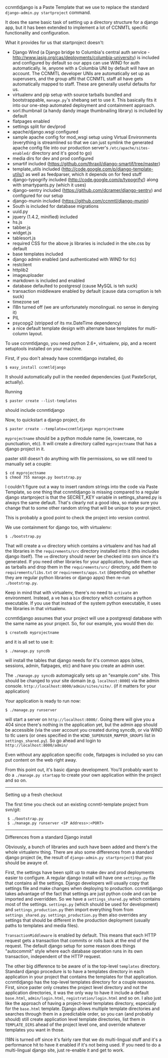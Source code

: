 ccnmtldjango is a Paste Template that we use to replace
the standard `django-admin.py startproject` command. 

It does the same basic task of setting up a directory 
structure for a django app, but it has been extended to
implement a lot of CCNMTL specific functionality 
and configuration. 

What it provides for us that startproject doesn't:

* Django Wind (a Django bridge to Columbia's central auth service - 
  http://www.jasig.org/cas/deployments/columbia-university)
  is included and configured by default so our apps can use WIND
  for auth automatically. Ie, anyone with a Columbia UNI by
  default will have an account. The CCNMTL developer UNIs are
  automatically set up as superusers, and the group affil that
  CCNMTL staff all have gets automatically mapped to staff. These
  are generally useful defaults for us. 
* virtualenv and pip setup with source tarballs bundled and
  bootstrappable, `manage.py`'s shebang set to use it. This
  basically fits it into our one-step automated deployment and
  containment approach.  
* sorl.thumbnail (a handy dandy image thumbnailing library) is included by default
* flatpages enabled
* settings split for dev/prod
* apache/django.wsgi configured
* sample apache config for mod_wsgi setup using Virtual
  Environments (everything is streamlined so that we can just
  symlink the generated apache config file into our production
  server's `/etc/apache/sites-enabled/` directory and it's good to go)
* media dirs for dev and prod configured
* smartif included (https://github.com/thraxil/django-smartif/tree/master)
* template_utils included
  (http://code.google.com/p/django-template-utils/) as well as
  feedparser, which it depends on for feed stuff
* django-typogrify included (http://code.google.com/p/typogrify/)
  along with smartypants.py (which it uses)
* django-sentry included
  (https://github.com/dcramer/django-sentry) and configured for our setup
* django-munin included (https://github.com/ccnmtl/django-munin)
* South is included for database migrations
* uuid.py
* jquery (1.4.2, minified) included
* hs.js
* tabber.js
* widget.js
* tablesort.js	
* required CSS for the above js libraries is included in the
  site.css by default
* base templates included
* django admin enabled (and authenticated with WIND for tlc)
* restclient
* httplib2
* imageuploader
* markdown is included and enabled
* database defaulted to postgresql (cause MySQL is teh suck)
* transaction middleware enabled by default (cause data corruption is teh suck)
* timezone set
* I18n turned off (we are unfortunately monolingual. no sense in denying it)
* PIL
* psycopg2 (stripped of its mx.DateTime dependency)
* a nice default template design with alternate base templates for multi-column layout.

To use ccnmtldjango, you need python 2.6+, virtualenv, pip, and a recent 
setuptools installed on your machine. 

First, if you don't already have ccnmtldjango installed, do

    $ easy_install ccnmtldjango

It should automatically pull in the needed dependencies (just 
PasteScript, actually).

Running

    $ paster create --list-templates

should include ccnmtldjango

Now, to quickstart a django project, do

    $ paster create --template=ccnmtldjango myprojectname

`myprojectname` should be a python module name (ie, lowercase, 
no punctuation, etc). It will create a directory called 
`myprojectname` that has a django project in it.

paster still doesn't do anything with file permissions, so we still 
need to manually set a couple:

    $ cd myprojectname
    $ chmod 755 manage.py bootstrap.py

I couldn't figure out a way to insert random strings into the code via
Paste Template, so one thing that ccnmtldjango is missing compared to
a regular django startproject is that the SECRET_KEY variable in
settings_shared.py is always the same default. That's clearly not a
good idea, so make sure you change that to some other random string
that will be unique to your project. 

This is probably a good point to check the project into version control.

We use containment for django too, with virtualenv:

    $ ./bootstrap.py

That will create a `ve` directory which contains a virtualenv and has
had all the libraries in the `requirements/src` directory installed
into it (this includes django itself). The `ve` directory should never
be checked into svn since it's generated. If you need other libraries
for your application, bundle them up as tarballs and drop them in the
`requirements/src/` directory, add them to `requirements/libs.txt` or
`requirements/apps.txt` (depending on whether they are regular python
libraries or django apps) then re-run `./bootstrap.py`.

Keep in mind that with virtualenv, there's no need to `activate` an
environment. Instead, a ve has a `bin` directory which contains a
python executable. If you use that instead of the system python
executable, it uses the libraries in that virtualenv. 

ccnmtldjango assumes that your project will use a postgresql database
with the same name as your project. So, for our example, you would
then do:

    $ createdb myprojectname

and it is all set to use it:

    $ ./manage.py syncdb

will install the tables that django needs for it's common apps (sites,
sessions, admin, flatpages, etc) and have you create an admin user.

The `./manage.py syncdb` automagically sets up an "example.com"
site. This should be changed to your site domain (e.g. `localhost:8000`)
via the admin console. `http://localhost:8000/admin/sites/site/`. (if it
matters for your application)

Your application is ready to run now:

    $ ./manage.py runserver

will start a server on `http://localhost:8000/`. Going there will give
you a 404 since there's nothing in the application yet, but the admin
app should be accessible (via the user account you created during
syncdb, or via WIND to tlc users (or ones specified in the
`WIND_SUPERUSER_MAPPER_GROUPS` list in `settings_shared.py`). So go ahead
and login to `http://localhost:8000/admin/`

Even without any application specific code, flatpages is included so
you can put content on the web right away.

From this point out, it's basic django development. You'll probably
want to do a `./manage.py startapp` to create your own application
within the project and so on.

--------------------------
Setting up a fresh checkout

The first time you check out an existing ccnmtl-template project from
svn/git:

     $ ./bootstrap.py
     $ ./manage.py runserver <IP Address>:<PORT> 


------------------------------------------
Differences from a standard Django install

Obviously, a bunch of libraries and such have been added and there's
the whole virtualenv thing. There are also some differences from a
standard django project (ie, the result of `django-admin.py startproject`) that you should be awayre of.

First, the settings have been split up to make dev and prod
deployments easier to configure. A regular django install will have
one `settings.py` file that contains all the settings. Django
developers will usually copy that settings file and make changes when
deploying to production. ccnmtldjango takes advantage of the fact that
settings are just python code and can be imported and overridden. So
we have a `settings_shared.py` which contains most of the
settings. `settings.py` (which should be used for development) and
`settings_production.py` then import everything from from
`settings_shared.py`. `settings_production.py` then also overrides any
settings that should be different in the production deployment
(usually paths to templates and media files).

`TransactionMiddleware` is enabled by default. This means that each HTTP
request gets a transaction that commits or rolls back at the end of
the request. The default django setup for some reason does things
"autocommit" style where each database operation runs in its own
transaction, independent of the HTTP request.

The other big difference to be aware of is the top-level `templates`
directory. Standard django procedure is to have a templates directory
in each application in your project that contains the templates for
that application. ccnmtldjango has the top-level templates directory
for a couple reasons. First, since paster only creates the project
level directory and not the application directories, it was the only
way to have it include a default `base.html`, `admin/login.html`,
`registration/login.html` and so on. I also just like the approach of
having a project-level templates directory, especially for the
`base.html` template. Django allows multiple template directories and
searches through them in a predictable order, so you can (and probably
should) still create application level template directories, list them
in `TEMPLATE_DIRS` ahead of the project level one, and override whatever
templates you want in those.

I18N is turned off since it's fairly rare that we do multi-lingual
stuff and it's a performance hit to have it enabled if it's not being
used. If you need to do a multi-lingual django site, just re-enable it
and get to work.


